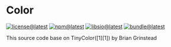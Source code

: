 # Color

[![license@latest][img:license@latest]][link:license@latest]
[![npm@latest][img:npm@latest]][link:npm@latest]
[![libsio@latest][img:libsio@latest]][link:libsio@latest]
[![bundle@latest][img:bundle@latest]][link:bundle@latest]

This source code base on TinyColor([1][1]) by Brian Grinstead

<!-- LINKS SECTION -->

[img:license@latest]: https://img.shields.io/npm/l/%40kcws%2Fcolor?style=flat-square
[link:license@latest]: ../../LICENSE

[img:npm@latest]: https://img.shields.io/npm/v/@kcws/color/latest?style=flat-square
[link:npm@latest]: https://www.npmjs.com/package/@kcws/color/v/latest

[img:libsio@latest]: https://img.shields.io/librariesio/release/npm/@kcws/color?style=flat-square
[link:libsio@latest]: https://libraries.io/npm/@kcws%2Fcolor

[img:bundle@latest]: https://img.shields.io/bundlephobia/min/@kcws/color/latest?style=flat-square&label=size
[link:bundle@latest]: https://bundlephobia.com/result?p=@kcws/color@latest
